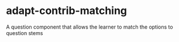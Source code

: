 adapt-contrib-matching
======================

A question component that allows the learner to match the options to question stems
